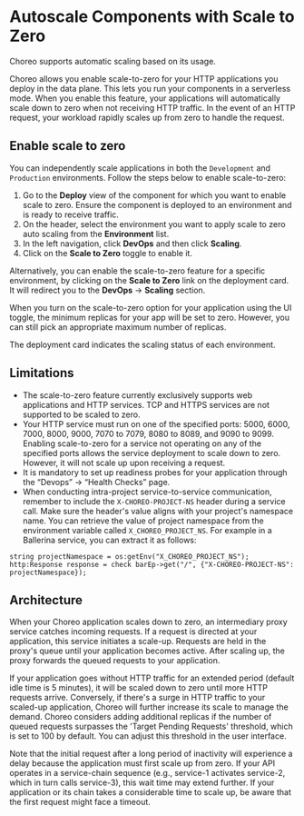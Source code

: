 # Autoscale Components with Scale to Zero
	
Choreo supports automatic scaling based on its usage. 

Choreo allows you enable scale-to-zero for your HTTP applications you deploy in the data plane. This lets you run your components in a serverless mode. When you enable this feature, your applications will automatically scale down to zero when not receiving HTTP traffic. In the event of an HTTP request, your workload rapidly scales up from zero to handle the request.

## Enable scale to zero

You can independently scale applications in both the `Development` and `Production` environments. Follow the steps below to enable scale-to-zero:

1. Go to the **Deploy** view of the component for which you want to enable scale to zero. Ensure the component is deployed to an environment and is ready to receive traffic. 
2. On the header, select the environment you want to apply scale to zero auto scaling from the **Environment** list.
2. In the left navigation, click **DevOps** and then click **Scaling**.
3. Click on the **Scale to Zero** toggle to enable it. 

Alternatively, you can enable the scale-to-zero feature for a specific environment, by clicking on the **Scale to Zero** link on the deployment card. It will redirect you to the **DevOps** -> **Scaling** section.

When you turn on the scale-to-zero option for your application using the UI toggle, the minimum replicas for your app will be set to zero. However, you can still pick an appropriate maximum number of replicas. 

The deployment card indicates the scaling status of each environment. 

## Limitations

- The scale-to-zero feature currently exclusively supports web applications and HTTP services. TCP and HTTPS services are not supported to be scaled to zero.
- Your HTTP service must run on one of the specified ports: 5000, 6000, 7000, 8000, 9000, 7070 to 7079, 8080 to 8089, and 9090 to 9099. Enabling scale-to-zero for a service not operating on any of the specified ports allows the service deployment to scale down to zero. However, it will not scale up upon receiving a request.
- It is mandatory to set up readiness probes for your application through the “Devops” -> “Health Checks” page.
- When conducting intra-project service-to-service communication, remember to include the `X-CHOREO-PROJECT-NS` header during a service call. Make sure the header's value aligns with your project's namespace name. You can retrieve the value of project namespace from the environment variable called `X_CHOREO_PROJECT_NS`. For example in a Ballerina service, you can extract it as follows:
  
```
string projectNamespace = os:getEnv("X_CHOREO_PROJECT_NS");
http:Response response = check barEp->get("/", {"X-CHOREO-PROJECT-NS": projectNamespace});
```

## Architecture 

When your Choreo application scales down to zero, an intermediary proxy service catches incoming requests. If a request is directed at your application, this service initiates a scale-up. Requests are held in the proxy's queue until your application becomes active. After scaling up, the proxy forwards the queued requests to your application. 

If your application goes without HTTP traffic for an extended period (default idle time is 5 minutes), it will be scaled down to zero until more HTTP requests arrive. Conversely, if there's a surge in HTTP traffic to your scaled-up application, Choreo will further increase its scale to manage the demand. Choreo considers adding additional replicas if the number of queued requests surpasses the 'Target Pending Requests' threshold, which is set to 100 by default. You can adjust this threshold in the user interface. 

Note that the initial request after a long period of inactivity will experience a delay because the application must first scale up from zero. If your API operates in a service-chain sequence (e.g., service-1 activates service-2, which in turn calls service-3), this wait time may extend further. If your application or its chain takes a considerable time to scale up, be aware that the first request might face a timeout.







